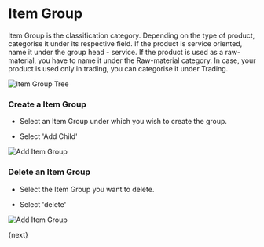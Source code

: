 # Item Group

Item Group is the classification category. Depending on the type of product,
categorise it under its respective field. If the product is
service oriented, name it under the group head - service. If the
product is used as a raw-material, you have to name it under the Raw-material
category. In case, your product is used only in trading, you can categorise it
under Trading.

<img class="screenshot" alt="Item Group Tree" src="/docs/assets/img/stock/item-group-tree.png">

### Create a Item Group

* Select an Item Group under which you wish to create the group.

* Select 'Add Child'

<img class="screenshot" alt="Add Item Group" src="/docs/assets/img/stock/item-group-new.gif">

### Delete an Item Group

* Select the Item Group you want to delete.

* Select 'delete'

<img class="screenshot" alt="Add Item Group" src="/docs/assets/img/stock/item-group-del.gif">

{next}
